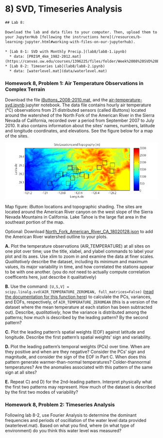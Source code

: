 # 8) SVD, Timeseries Analysis


```note
## Lab 8:

Download the lab and data files to your computer. Then, upload them to your JupyterHub [following the instructions here](/resources/b-learning-jupyter.html#working-with-files-on-our-jupyterhub).

* [Lab 8-1: SVD with Monthly Precip.](lab8/lab8-1.ipynb)
  * data: [PRISM_4km_1982-2012.mat](https://canvas.uw.edu/courses/1396225/files/folder/Week%2008%20SVD%20EOF%20PCA)
* [Lab 8-2: Timeseries Lab](lab8/lab8-2.ipynb)
  * data: [waterlevel.mat](data/waterlevel.mat)

```

### Homework 8, Problem 1: Air Temperature Observations in Complex Terrain

Download the file [iButtons_2008-2010.mat](data/iButtons_2008-2010.mat), and the [air-temperature-svd.ipynb](lab8/air-temperature-svd.ipynb) jupyter notebook. The data file contains hourly air temperature (°C) observations from 21 distributed sensors (called iButtons) located around the watershed of the North Fork of the American River in the Sierra Nevada of California, recorded over a period from September 2007 to July 2010. It also contains information about the sites’ names, numbers, latitude and longitude coordinates, and elevations. See the figure below for a map of the sites. 
 
![iButton locations](../images/figure1.png)

Map figure: iButton locations and topographic shading. The sites are located around the American River canyon on the west slope of the Sierra Nevada Mountains in California. Lake Tahoe is the large flat area in the southeast portion of the map.

Optional: Download [North_Fork_American_River_CA_18020128.json](data/North_Fork_American_River_CA_18020128.json) to add the American River watershed outline to your plots.


 **A.** Plot the temperature observations (AIR_TEMPERATURE) at all sites on one plot over time; use the title, xlabel, and ylabel commands to label your plot and its axes. Use xlim to zoom in and examine the data at finer scales. *Qualitatively* describe the dataset, including its minimum and maximum values, its major variability in time, and how correlated the stations appear to be with one another. (you do *not* need to actually compute correlation coefficents here, just describe it qualitatively)
 
 **B.** Use the command: `[U,S,V] = scipy.linalg.svd(AIR_TEMPERATURE_ZEROMEAN, full_matrices=False)` ([read the documentation for this function here](https://docs.scipy.org/doc/scipy/reference/generated/scipy.linalg.svd.html)) to calculate the PCs, variances, and EOFs, respectively, of `AIR_TEMPERATURE_ZEROMEAN` (this is a version of the dataset where the mean temperature at each station has been subtracted out). Describe, *qualitatively*, how the variance is distributed among the patterns; how much is described by the leading pattern? By the second pattern?
 
 **C.** Plot the leading pattern’s spatial weights (EOF) against latitude and longitude. Describe the first pattern’s spatial weights’ sign and variability.
 
 **D.** Plot the leading pattern’s temporal weights (PCs) over time. When are they positive and when are they negative? Consider the PCs’ sign and magnitude, and consider the sign of the EOF in Part C. When does this pattern generate warmer-than-normal temperatures? Colder-thannormal temperatures? Are the anomalies associated with this pattern of the same sign at all sites?
 
 **E.** Repeat C) and D) for the 2nd-leading pattern. Interpret physically what the first two patterns may represent. How much of the dataset is described by the first two modes of variability?
 
### Homework 8, Problem 2: Timeseries Analysis
 
 Following lab 8-2, use Fourier Analysis to determine the dominant frequencies and periods of oscilliation of the water level data provided (waterlevel.mat).  Based on what you find, where (in what type of environment) do you think this water level was measured?

